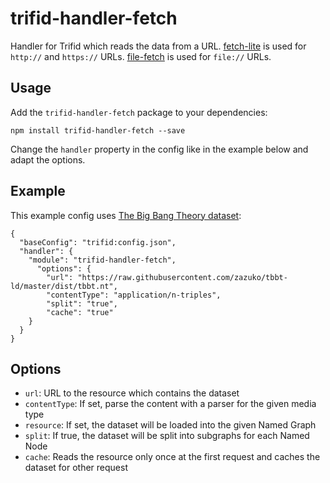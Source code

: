 # trifid-handler-fetch

Handler for Trifid which reads the data from a URL.
[fetch-lite](https://github.com/rdfjs-base/fetch-lite) is used for `http://` and `https://` URLs.
[file-fetch](https://www.npmjs.com/package/file-fetch) is used for `file://` URLs.

## Usage

Add the `trifid-handler-fetch` package to your dependencies:

    npm install trifid-handler-fetch --save

Change the `handler` property in the config like in the example below and adapt the options.

## Example

This example config uses [The Big Bang Theory dataset](https://www.npmjs.com/package/tbbt-ld/):

```
{
  "baseConfig": "trifid:config.json",
  "handler": {
    "module": "trifid-handler-fetch",
      "options": {
        "url": "https://raw.githubusercontent.com/zazuko/tbbt-ld/master/dist/tbbt.nt",
        "contentType": "application/n-triples",
        "split": "true",
        "cache": "true"
    }
  }
}
```

## Options

- `url`: URL to the resource which contains the dataset
- `contentType`: If set, parse the content with a parser for the given media type
- `resource`: If set, the dataset will be loaded into the given Named Graph
- `split`: If true, the dataset will be split into subgraphs for each Named Node
- `cache`: Reads the resource only once at the first request and caches the dataset for other request
